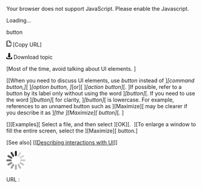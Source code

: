 Your browser does not support JavaScript. Please enable the Javascript.

Loading...

button

![Copy URL](button_files/Copy.png) [Copy URL]

![Download](button_files/Download.png)
Download topic

[Most of the time, avoid talking about UI elements. ]

[[When you need to discuss UI elements, use *button* instead of ]*[command button,]*[ ]*[option button, ]*[or][ ]*[action button]*[. ]If possible, refer to a button by its label only without using the word ]*[button]*[. If you need to use the word ]*[button]*[ for clarity, ]*[button]*[ is lowercase. For example, references to an unnamed button such as ][Maximize][ may be clearer if you describe it as ]*[the ][Maximize][ button]*[. ]

[][Examples][
Select a file, and then select ][OK][. 
][To enlarge a window to fill the entire screen, select the ][Maximize][ button.]

[See also] [[[Describing interactions with UI](https://worldready.cloudapp.net/Styleguide/Read?id=2700&topicid=26472)]]

![In progress](button_files/activity-large.gif)

URL :


